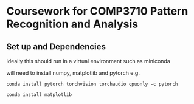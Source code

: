 # Coursework for COMP3710 Pattern Recognition and Analysis

## Set up and Dependencies

Ideally this should run in a virtual environment such as miniconda

will need to install numpy, matplotlib and pytorch
e.g.

```
conda install pytorch torchvision torchaudio cpuonly -c pytorch

conda install matplotlib
```
